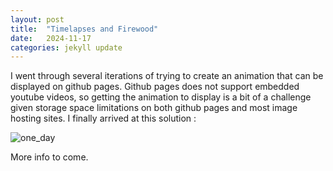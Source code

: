 ```yaml
---
layout: post
title:  "Timelapses and Firewood"
date:   2024-11-17 
categories: jekyll update
---
```


I went through several iterations of trying to create an animation that can be displayed on github pages. Github pages does not support embedded youtube videos, so getting the animation to display is a bit of a challenge given storage space limitations on both github pages and most image hosting sites. I finally arrived at this solution :

![one_day](https://i.ibb.co/xXSr3T6/oneday.webp)

More info to come.

